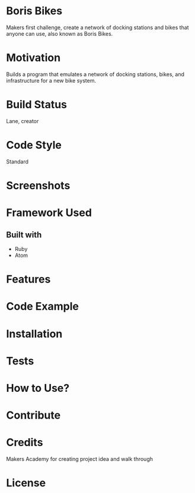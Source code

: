 # Boris Bikes #
Makers first challenge, create a network of docking stations and bikes that anyone can use, also known as Boris Bikes.
# Motivation #
Builds a program that emulates a network of docking stations, bikes, and infrastructure for a new bike system.
# Build Status #
Lane, creator
# Code Style #
Standard
# Screenshots #
# Framework Used #
## Built with ##
* Ruby
* Atom
# Features #
# Code Example #
# Installation #
# Tests #
# How to Use? #
# Contribute #
# Credits #
Makers Academy for creating project idea and walk through
# License #
